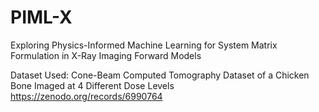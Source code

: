 # PIML-X
Exploring Physics-Informed Machine Learning for System Matrix Formulation in X-Ray Imaging Forward Models

Dataset Used: Cone-Beam Computed Tomography Dataset of a Chicken Bone Imaged at 4 Different Dose Levels
https://zenodo.org/records/6990764
